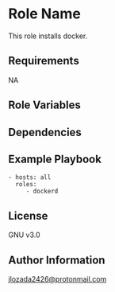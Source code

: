 Role Name
=========

This role installs docker.

Requirements
------------

NA

Role Variables
--------------


Dependencies
------------


Example Playbook
----------------

    - hosts: all
      roles:
         - dockerd 

License
-------

GNU v3.0

Author Information
------------------
jlozada2426@protonmail.com
